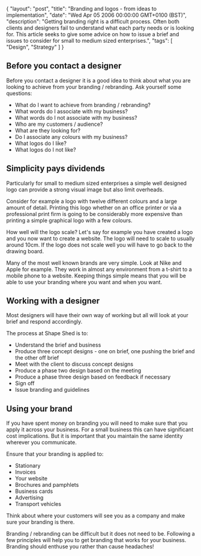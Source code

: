 {
  "layout": "post",
  "title": "Branding and logos - from ideas to implementation",
  "date": "Wed Apr 05 2006 00:00:00 GMT+0100 (BST)",
  "description": "Getting branding right is a difficult process. Often both clients and designers fail to understand what each party needs or is looking for. This article seeks to give some advice on how to issue a brief and issues to consider for small to medium sized enterprises.",
  "tags": [
    "Design",
    "Strategy"
  ]
}

## Before you contact a designer

Before you contact a designer it is a good idea to think about what you are looking to achieve from your branding / rebranding. Ask yourself some questions:

*   What do I want to achieve from branding / rebranding?
*   What words do I associate with my business?
*   What words do I not associate with my business?
*   Who are my customers / audience?
*   What are they looking for?
*   Do I associate any colours with my business?
*   What logos do I like?
*   What logos do I not like?

## Simplicity pays dividends

Particularly for small to medium sized enterprises a simple well designed logo can provide a strong visual image but also limit overheads.

Consider for example a logo with twelve different colours and a large amount of detail. Printing this logo whether on an office printer or via a professional print firm is going to be considerably more expensive than printing a simple graphical logo with a few colours. 

How well will the logo scale? Let's say for example you have created a logo and you now want to create a website. The logo will need to scale to usually around 10cm. If the logo does not scale well you will have to go back to the drawing board.

Many of the most well known brands are very simple. Look at Nike and Apple for example. They work in almost any environment from a t-shirt to a mobile phone to a website. Keeping things simple means that you will be able to use your branding where you want and when you want.

## Working with a designer

Most designers will have their own way of working but all will look at your brief and respond accordingly. 

The process at Shape Shed is to:

*   Understand the brief and business
*   Produce three concept designs - one on brief, one pushing the brief and the other off brief
*   Meet with the client to discuss concept designs
*   Produce a phase two design based on the meeting
*   Produce a phase three design based on feedback if necessary
*   Sign off
*   Issue branding and guidelines

## Using your brand

If you have spent money on branding you will need to make sure that you apply it across your business. For a small business this can have significant cost implications. But it is important that you maintain the same identity wherever you communicate.

Ensure that your branding is applied to:

*   Stationary
*   Invoices
*   Your website
*   Brochures and pamphlets
*   Business cards
*   Advertising
*   Transport vehicles

Think about where your customers will see you as a company and make sure your branding is there.

Branding / rebranding can be difficult but it does not need to be. Following a few principles will help you to get branding that works for your business. Branding should enthuse you rather than cause headaches!
